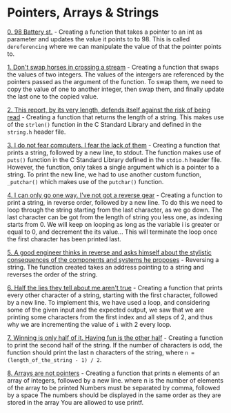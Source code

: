 # Pointers, Arrays & Strings

[0. 98 Battery st.](./0-reset_to_98.c) - Creating a function that takes a pointer to an int as parameter and updates the value it points to to 98. This is called `dereferencing` where we can manipulate the value of that the pointer points to.

[1. Don't swap horses in crossing a stream](./1-swap.c) - Creating a function that swaps the values of two integers. The values of the intergers are referenced by the pointers passed as the argument of the function. To swap them, we need to copy the value of one to another integer, then swap them, and finally update the last one to the copied value.

[2. This report, by its very length, defends itself against the risk of being read](./2-strlen.c) - Creating a function that returns the length of a string. This makes use of the `strlen()` function in the C Standard Library and defined in the `string.h` header file.

[3. I do not fear computers. I fear the lack of them](./3-puts.c) - Creating a function that prints a string, followed by a new line, to stdout. The function makes use of `puts()` function in the C Standard Library defined in the `stdio.h` header file. However, the function, only takes a single argument which is a pointer to a string. To print the new line, we had to use another custom function, `_putchar()` which makes use of the `putchar()` function.

[4. I can only go one way. I've not got a reverse gear](./4-print_rev.c) - Creating a function to print a string, in reverse order, followed by a new line. To do this we need to loop through the string starting from the last character, as we go down. The last character can be got from the length of string you less one, as indexing starts from 0. We will keep on looping as long as the variable i is greater or equal to 0, and decrement the its value... This will terminate the loop once the first character has been printed last. 

[5. A good engineer thinks in reverse and asks himself about the stylistic consequences of the components and systems he proposes](./5-rev_string.c) - Reversing a string. The function created takes an address pointing to a string and reverses the order of the string.

[6. Half the lies they tell about me aren't true](./6-puts2.c) - Creating a function that prints every other character of a string, starting with the first character, followed by a new line. To implement this, we have used a loop, and considering some of the given input and the expected output, we saw that we are printing some characters from the first index and all steps of 2, and thus why we are incrementing the value of `i` with 2 every loop.

[7. Winning is only half of it. Having fun is the other half](./7-puts_half.c) - Creating a function to print the second half of the string. If the number of characters is odd, the function should print the last n characters of the string, where `n = (length_of_the_string - 1) / 2`.

[8. Arrays are not pointers](./8-print_array.c) - Creating a function that prints n elements of an array of integers, followed by a new line. where n is the number of elements of the array to be printed
Numbers must be separated by comma, followed by a space
The numbers should be displayed in the same order as they are stored in the array
You are allowed to use printf.

 
